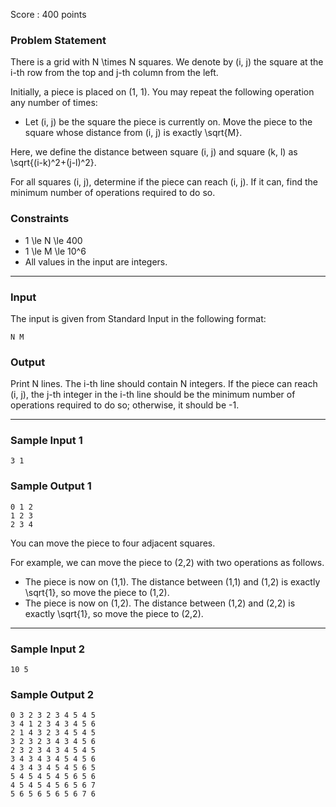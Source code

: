 Score : 400 points

### Problem Statement

There is a grid with N \times N squares. We denote by (i, j) the square at the i-th row from the top and j-th column from the left.

Initially, a piece is placed on (1, 1). You may repeat the following operation any number of times:

* Let (i, j) be the square the piece is currently on. Move the piece to the square whose distance from (i, j) is exactly \sqrt{M}.

Here, we define the distance between square (i, j) and square (k, l) as \sqrt{(i-k)^2+(j-l)^2}.

For all squares (i, j), determine if the piece can reach (i, j). If it can, find the minimum number of operations required to do so.

### Constraints

* 1 \le N \le 400
* 1 \le M \le 10^6
* All values in the input are integers.

---

### Input

The input is given from Standard Input in the following format:

```
N M
```

### Output

Print N lines. The i-th line should contain N integers. If the piece can reach (i, j), the j-th integer in the i-th line should be the minimum number of operations required to do so; otherwise, it should be -1.

---

### Sample Input 1

```
3 1
```

### Sample Output 1

```
0 1 2
1 2 3
2 3 4
```

You can move the piece to four adjacent squares.

For example, we can move the piece to (2,2) with two operations as follows.

* The piece is now on (1,1). The distance between (1,1) and (1,2) is exactly \sqrt{1}, so move the piece to (1,2).
* The piece is now on (1,2). The distance between (1,2) and (2,2) is exactly \sqrt{1}, so move the piece to (2,2).

---

### Sample Input 2

```
10 5
```

### Sample Output 2

```
0 3 2 3 2 3 4 5 4 5
3 4 1 2 3 4 3 4 5 6
2 1 4 3 2 3 4 5 4 5
3 2 3 2 3 4 3 4 5 6
2 3 2 3 4 3 4 5 4 5
3 4 3 4 3 4 5 4 5 6
4 3 4 3 4 5 4 5 6 5
5 4 5 4 5 4 5 6 5 6
4 5 4 5 4 5 6 5 6 7
5 6 5 6 5 6 5 6 7 6
```